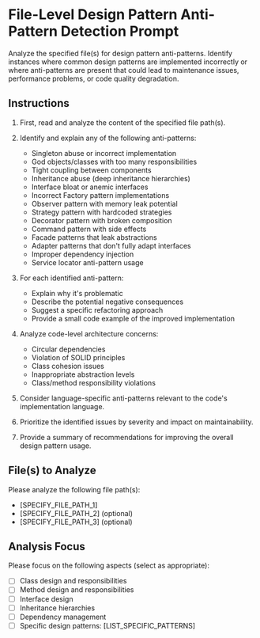 # File-Level Design Pattern Anti-Pattern Detection Prompt

Analyze the specified file(s) for design pattern anti-patterns. Identify instances where common design patterns are implemented incorrectly or where anti-patterns are present that could lead to maintenance issues, performance problems, or code quality degradation.

## Instructions

1. First, read and analyze the content of the specified file path(s).
2. Identify and explain any of the following anti-patterns:
   - Singleton abuse or incorrect implementation
   - God objects/classes with too many responsibilities
   - Tight coupling between components
   - Inheritance abuse (deep inheritance hierarchies)
   - Interface bloat or anemic interfaces
   - Incorrect Factory pattern implementations
   - Observer pattern with memory leak potential
   - Strategy pattern with hardcoded strategies
   - Decorator pattern with broken composition
   - Command pattern with side effects
   - Facade patterns that leak abstractions
   - Adapter patterns that don't fully adapt interfaces
   - Improper dependency injection
   - Service locator anti-pattern usage

3. For each identified anti-pattern:
   - Explain why it's problematic
   - Describe the potential negative consequences
   - Suggest a specific refactoring approach
   - Provide a small code example of the improved implementation

4. Analyze code-level architecture concerns:
   - Circular dependencies
   - Violation of SOLID principles
   - Class cohesion issues
   - Inappropriate abstraction levels
   - Class/method responsibility violations

5. Consider language-specific anti-patterns relevant to the code's implementation language.

6. Prioritize the identified issues by severity and impact on maintainability.

7. Provide a summary of recommendations for improving the overall design pattern usage.

## File(s) to Analyze

Please analyze the following file path(s):
- [SPECIFY_FILE_PATH_1]
- [SPECIFY_FILE_PATH_2] (optional)
- [SPECIFY_FILE_PATH_3] (optional)

## Analysis Focus

Please focus on the following aspects (select as appropriate):
- [ ] Class design and responsibilities
- [ ] Method design and responsibilities
- [ ] Interface design
- [ ] Inheritance hierarchies
- [ ] Dependency management
- [ ] Specific design patterns: [LIST_SPECIFIC_PATTERNS]
